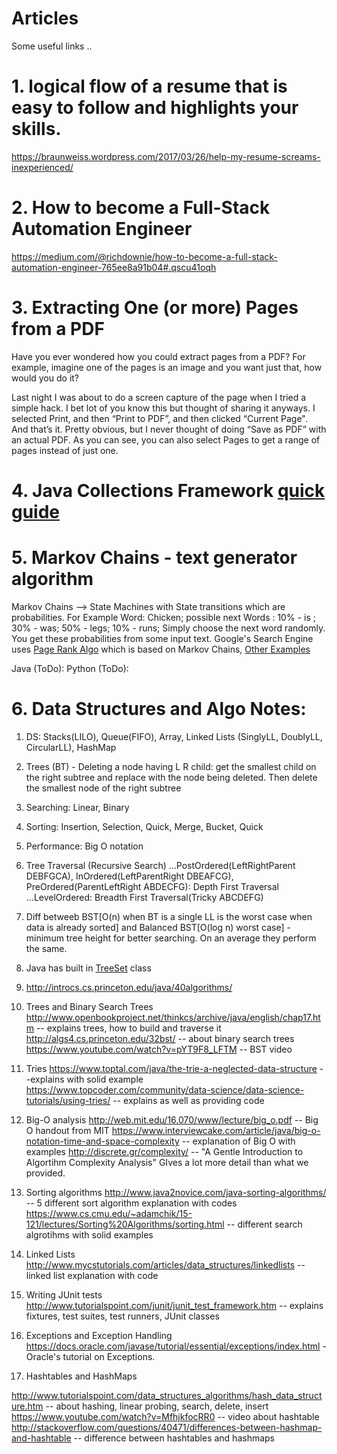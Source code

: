 # Articles
Some useful links ..

# 1. logical flow of a resume that is easy to follow and highlights your skills.
https://braunweiss.wordpress.com/2017/03/26/help-my-resume-screams-inexperienced/


# 2. How to become a Full-Stack Automation Engineer
https://medium.com/@richdownie/how-to-become-a-full-stack-automation-engineer-765ee8a91b04#.qscu41oqh


# 3. Extracting One (or more) Pages from a PDF
Have you ever wondered how you could extract pages from a PDF? For example, imagine one of the pages is an image and you want just that, how would you do it?

Last night I was about to do a screen capture of the page when I tried a simple hack. I bet lot of you know this but thought of sharing it anyways. I selected Print, and then “Print to PDF”, and then clicked “Current Page". And that’s it. Pretty obvious, but I never thought of doing “Save as PDF” with an actual PDF. As you can see, you can also select Pages to get a range of pages instead of just one.


# 4. Java Collections Framework [quick guide](https://github.com/bhagyaShilagani/Articles/blob/master/Java_Collections)

# 5. Markov Chains - text generator algorithm
Markov Chains --> State Machines with State transitions which are probabilities. 
For Example Word: Chicken; possible next Words : 10% - is ; 30% - was; 50% - legs; 10% - runs;
Simply choose the next word randomly. You get these probabilities from some input text.
Google's Search Engine uses [Page Rank Algo](https://en.wikipedia.org/wiki/PageRank) which is based on Markov Chains, 
[Other Examples](https://en.wikipedia.org/wiki/Markov_chain#Examples)

Java (ToDo):
Python (ToDo): 

# 6. Data Structures and Algo Notes:
1. DS: Stacks(LILO), Queue(FIFO), Array, Linked Lists (SinglyLL, DoublyLL, CircularLL), HashMap
2. Trees (BT) - Deleting a node having L R child: get the smallest child on the right subtree and replace with the node being deleted. Then delete the smallest node of the right subtree
3. Searching: Linear, Binary
4. Sorting: Insertion, Selection, Quick, Merge, Bucket, Quick
5. Performance: Big O notation
6. Tree Traversal (Recursive Search)
...PostOrdered(LeftRightParent DEBFGCA), InOrdered(LeftParentRight DBEAFCG), PreOrdered(ParentLeftRight ABDECFG): Depth First Traversal
...LevelOrdered: Breadth First Traversal(Tricky ABCDEFG)
7. Diff betweeb BST[O(n) when BT is a single LL is the worst case when data is already sorted] and Balanced BST[O(log n) worst case] - minimum tree height for better searching. On an average they perform the same. 
8. Java has built in [TreeSet](https://docs.oracle.com/javase/7/docs/api/java/util/TreeSet.html) class
9. http://introcs.cs.princeton.edu/java/40algorithms/

10. Trees and Binary Search Trees
http://www.openbookproject.net/thinkcs/archive/java/english/chap17.htm -- explains trees, how to build and traverse it
http://algs4.cs.princeton.edu/32bst/ -- about binary search trees
https://www.youtube.com/watch?v=pYT9F8_LFTM -- BST video

11. Tries
https://www.toptal.com/java/the-trie-a-neglected-data-structure --explains with solid example
https://www.topcoder.com/community/data-science/data-science-tutorials/using-tries/ -- explains as well as providing code

12. Big-O analysis
http://web.mit.edu/16.070/www/lecture/big_o.pdf -- Big O handout from MIT
https://www.interviewcake.com/article/java/big-o-notation-time-and-space-complexity -- explanation of Big O with examples
http://discrete.gr/complexity/ -- "A Gentle Introduction to Algortihm Complexity Analysis" GIves a lot more detail than what we provided.

13. Sorting algorithms
http://www.java2novice.com/java-sorting-algorithms/ -- 5 different sort algorithm explanation with codes
https://www.cs.cmu.edu/~adamchik/15-121/lectures/Sorting%20Algorithms/sorting.html -- different search algrotihms with solid examples

14. Linked Lists
http://www.mycstutorials.com/articles/data_structures/linkedlists -- linked list explanation with code

15. Writing JUnit tests
http://www.tutorialspoint.com/junit/junit_test_framework.htm -- explains fixtures, test suites, test runners, JUnit classes

16. Exceptions and Exception Handling
https://docs.oracle.com/javase/tutorial/essential/exceptions/index.html - Oracle's tutorial on Exceptions.

17. Hashtables and HashMaps

http://www.tutorialspoint.com/data_structures_algorithms/hash_data_structure.htm -- about hashing, linear probing, search, delete, insert
https://www.youtube.com/watch?v=MfhjkfocRR0 -- video about hashtable
http://stackoverflow.com/questions/40471/differences-between-hashmap-and-hashtable -- difference between hashtables and hashmaps
